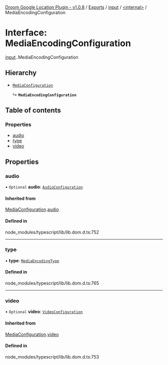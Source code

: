 [Droom Google Location Plugin - v1.0.8](../README.md) / [Exports](../modules.md) / [input](../modules/input.md) / [<internal\>](../modules/input._internal_.md) / MediaEncodingConfiguration

# Interface: MediaEncodingConfiguration

[input](../modules/input.md).[<internal>](../modules/input._internal_.md).MediaEncodingConfiguration

## Hierarchy

- [`MediaConfiguration`](input._internal_.MediaConfiguration.md)

  ↳ **`MediaEncodingConfiguration`**

## Table of contents

### Properties

- [audio](input._internal_.MediaEncodingConfiguration.md#audio)
- [type](input._internal_.MediaEncodingConfiguration.md#type)
- [video](input._internal_.MediaEncodingConfiguration.md#video)

## Properties

### audio

• `Optional` **audio**: [`AudioConfiguration`](input._internal_.AudioConfiguration.md)

#### Inherited from

[MediaConfiguration](input._internal_.MediaConfiguration.md).[audio](input._internal_.MediaConfiguration.md#audio)

#### Defined in

node_modules/typescript/lib/lib.dom.d.ts:752

___

### type

• **type**: [`MediaEncodingType`](../modules/input._internal_.md#mediaencodingtype)

#### Defined in

node_modules/typescript/lib/lib.dom.d.ts:765

___

### video

• `Optional` **video**: [`VideoConfiguration`](input._internal_.VideoConfiguration.md)

#### Inherited from

[MediaConfiguration](input._internal_.MediaConfiguration.md).[video](input._internal_.MediaConfiguration.md#video)

#### Defined in

node_modules/typescript/lib/lib.dom.d.ts:753
